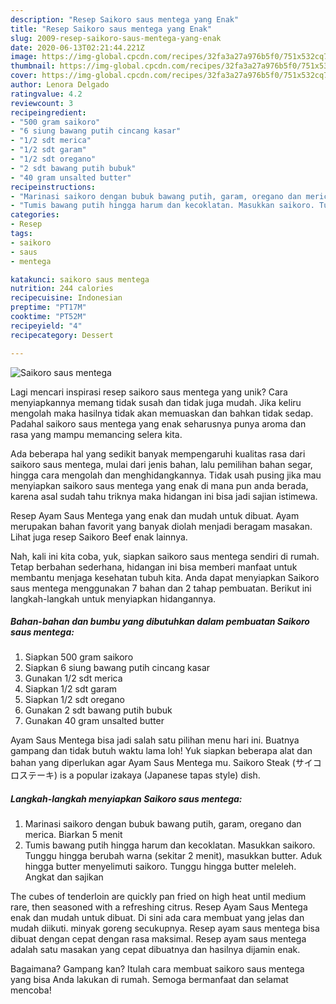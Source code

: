 ```yaml
---
description: "Resep Saikoro saus mentega yang Enak"
title: "Resep Saikoro saus mentega yang Enak"
slug: 2009-resep-saikoro-saus-mentega-yang-enak
date: 2020-06-13T02:21:44.221Z
image: https://img-global.cpcdn.com/recipes/32fa3a27a976b5f0/751x532cq70/saikoro-saus-mentega-foto-resep-utama.jpg
thumbnail: https://img-global.cpcdn.com/recipes/32fa3a27a976b5f0/751x532cq70/saikoro-saus-mentega-foto-resep-utama.jpg
cover: https://img-global.cpcdn.com/recipes/32fa3a27a976b5f0/751x532cq70/saikoro-saus-mentega-foto-resep-utama.jpg
author: Lenora Delgado
ratingvalue: 4.2
reviewcount: 3
recipeingredient:
- "500 gram saikoro"
- "6 siung bawang putih cincang kasar"
- "1/2 sdt merica"
- "1/2 sdt garam"
- "1/2 sdt oregano"
- "2 sdt bawang putih bubuk"
- "40 gram unsalted butter"
recipeinstructions:
- "Marinasi saikoro dengan bubuk bawang putih, garam, oregano dan merica. Biarkan 5 menit"
- "Tumis bawang putih hingga harum dan kecoklatan. Masukkan saikoro. Tunggu hingga berubah warna (sekitar 2 menit), masukkan butter. Aduk hingga butter menyelimuti saikoro. Tunggu hingga butter meleleh. Angkat dan sajikan"
categories:
- Resep
tags:
- saikoro
- saus
- mentega

katakunci: saikoro saus mentega 
nutrition: 244 calories
recipecuisine: Indonesian
preptime: "PT17M"
cooktime: "PT52M"
recipeyield: "4"
recipecategory: Dessert

---
```



![Saikoro saus mentega](https://img-global.cpcdn.com/recipes/32fa3a27a976b5f0/751x532cq70/saikoro-saus-mentega-foto-resep-utama.jpg)

Lagi mencari inspirasi resep saikoro saus mentega yang unik? Cara menyiapkannya memang tidak susah dan tidak juga mudah. Jika keliru mengolah maka hasilnya tidak akan memuaskan dan bahkan tidak sedap. Padahal saikoro saus mentega yang enak seharusnya punya aroma dan rasa yang mampu memancing selera kita.

Ada beberapa hal yang sedikit banyak mempengaruhi kualitas rasa dari saikoro saus mentega, mulai dari jenis bahan, lalu pemilihan bahan segar, hingga cara mengolah dan menghidangkannya. Tidak usah pusing jika mau menyiapkan saikoro saus mentega yang enak di mana pun anda berada, karena asal sudah tahu triknya maka hidangan ini bisa jadi sajian istimewa.

Resep Ayam Saus Mentega yang enak dan mudah untuk dibuat. Ayam merupakan bahan favorit yang banyak diolah menjadi beragam masakan. Lihat juga resep Saikoro Beef enak lainnya.


Nah, kali ini kita coba, yuk, siapkan saikoro saus mentega sendiri di rumah. Tetap berbahan sederhana, hidangan ini bisa memberi manfaat untuk membantu menjaga kesehatan tubuh kita. Anda dapat menyiapkan Saikoro saus mentega menggunakan 7 bahan dan 2 tahap pembuatan. Berikut ini langkah-langkah untuk menyiapkan hidangannya.

<!--inarticleads1-->

##### Bahan-bahan dan bumbu yang dibutuhkan dalam pembuatan Saikoro saus mentega:

1. Siapkan 500 gram saikoro
1. Siapkan 6 siung bawang putih cincang kasar
1. Gunakan 1/2 sdt merica
1. Siapkan 1/2 sdt garam
1. Siapkan 1/2 sdt oregano
1. Gunakan 2 sdt bawang putih bubuk
1. Gunakan 40 gram unsalted butter


Ayam Saus Mentega bisa jadi salah satu pilihan menu hari ini. Buatnya gampang dan tidak butuh waktu lama loh! Yuk siapkan beberapa alat dan bahan yang diperlukan agar Ayam Saus Mentega mu. Saikoro Steak (サイコロステーキ) is a popular izakaya (Japanese tapas style) dish. 

<!--inarticleads2-->

##### Langkah-langkah menyiapkan Saikoro saus mentega:

1. Marinasi saikoro dengan bubuk bawang putih, garam, oregano dan merica. Biarkan 5 menit
1. Tumis bawang putih hingga harum dan kecoklatan. Masukkan saikoro. Tunggu hingga berubah warna (sekitar 2 menit), masukkan butter. Aduk hingga butter menyelimuti saikoro. Tunggu hingga butter meleleh. Angkat dan sajikan


The cubes of tenderloin are quickly pan fried on high heat until medium rare, then seasoned with a refreshing citrus. Resep Ayam Saus Mentega enak dan mudah untuk dibuat. Di sini ada cara membuat yang jelas dan mudah diikuti. minyak goreng secukupnya. Resep ayam saus mentega bisa dibuat dengan cepat dengan rasa maksimal. Resep ayam saus mentega adalah satu masakan yang cepat dibuatnya dan hasilnya dijamin enak. 

Bagaimana? Gampang kan? Itulah cara membuat saikoro saus mentega yang bisa Anda lakukan di rumah. Semoga bermanfaat dan selamat mencoba!
